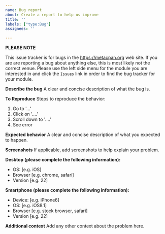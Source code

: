 ```yaml
---
name: Bug report
about: Create a report to help us improve
title: ''
labels: ["type:Bug"]
assignees: ''

---
```


**PLEASE NOTE**

This issue tracker is for bugs in the https://metacpan.org web site. If you are are reporting a bug about anything else, this is most likely not the correct venue. Please use the left side menu for the module you are interested in and click the `Issues` link in order to find the bug tracker for your module.

**Describe the bug**
A clear and concise description of what the bug is.

**To Reproduce**
Steps to reproduce the behavior:
1. Go to '...'
2. Click on '....'
3. Scroll down to '....'
4. See error

**Expected behavior**
A clear and concise description of what you expected to happen.

**Screenshots**
If applicable, add screenshots to help explain your problem.

**Desktop (please complete the following information):**
 - OS: [e.g. iOS]
 - Browser [e.g. chrome, safari]
 - Version [e.g. 22]

**Smartphone (please complete the following information):**
 - Device: [e.g. iPhone6]
 - OS: [e.g. iOS8.1]
 - Browser [e.g. stock browser, safari]
 - Version [e.g. 22]

**Additional context**
Add any other context about the problem here.
